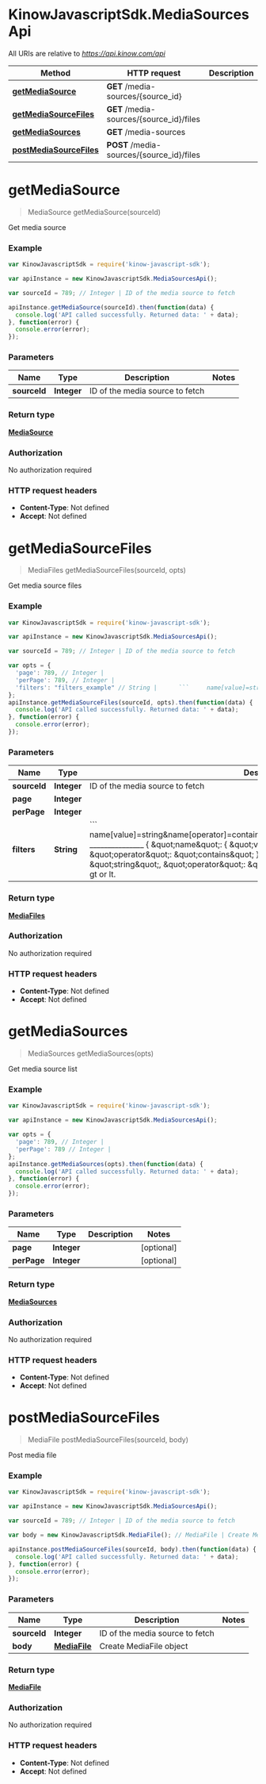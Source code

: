 # KinowJavascriptSdk.MediaSourcesApi

All URIs are relative to *https://api.kinow.com/api*

Method | HTTP request | Description
------------- | ------------- | -------------
[**getMediaSource**](MediaSourcesApi.md#getMediaSource) | **GET** /media-sources/{source_id} | 
[**getMediaSourceFiles**](MediaSourcesApi.md#getMediaSourceFiles) | **GET** /media-sources/{source_id}/files | 
[**getMediaSources**](MediaSourcesApi.md#getMediaSources) | **GET** /media-sources | 
[**postMediaSourceFiles**](MediaSourcesApi.md#postMediaSourceFiles) | **POST** /media-sources/{source_id}/files | 


<a name="getMediaSource"></a>
# **getMediaSource**
> MediaSource getMediaSource(sourceId)



Get media source

### Example
```javascript
var KinowJavascriptSdk = require('kinow-javascript-sdk');

var apiInstance = new KinowJavascriptSdk.MediaSourcesApi();

var sourceId = 789; // Integer | ID of the media source to fetch

apiInstance.getMediaSource(sourceId).then(function(data) {
  console.log('API called successfully. Returned data: ' + data);
}, function(error) {
  console.error(error);
});

```

### Parameters

Name | Type | Description  | Notes
------------- | ------------- | ------------- | -------------
 **sourceId** | **Integer**| ID of the media source to fetch | 

### Return type

[**MediaSource**](MediaSource.md)

### Authorization

No authorization required

### HTTP request headers

 - **Content-Type**: Not defined
 - **Accept**: Not defined

<a name="getMediaSourceFiles"></a>
# **getMediaSourceFiles**
> MediaFiles getMediaSourceFiles(sourceId, opts)



Get media source files

### Example
```javascript
var KinowJavascriptSdk = require('kinow-javascript-sdk');

var apiInstance = new KinowJavascriptSdk.MediaSourcesApi();

var sourceId = 789; // Integer | ID of the media source to fetch

var opts = { 
  'page': 789, // Integer | 
  'perPage': 789, // Integer | 
  'filters': "filters_example" // String |      ```     name[value]=string&name[operator]=contains&date_add[value]=string&date_add[operator]=lt     _______________      {     \"name\": {     \"value\": \"string\",     \"operator\": \"contains\"     },     \"date_add\": {     \"value\": \"string\",     \"operator\": \"lt\"     }     } ```Operator can be strict, contains, gt or lt.
};
apiInstance.getMediaSourceFiles(sourceId, opts).then(function(data) {
  console.log('API called successfully. Returned data: ' + data);
}, function(error) {
  console.error(error);
});

```

### Parameters

Name | Type | Description  | Notes
------------- | ------------- | ------------- | -------------
 **sourceId** | **Integer**| ID of the media source to fetch | 
 **page** | **Integer**|  | [optional] 
 **perPage** | **Integer**|  | [optional] 
 **filters** | **String**|      &#x60;&#x60;&#x60;     name[value]&#x3D;string&amp;name[operator]&#x3D;contains&amp;date_add[value]&#x3D;string&amp;date_add[operator]&#x3D;lt     _______________      {     \&quot;name\&quot;: {     \&quot;value\&quot;: \&quot;string\&quot;,     \&quot;operator\&quot;: \&quot;contains\&quot;     },     \&quot;date_add\&quot;: {     \&quot;value\&quot;: \&quot;string\&quot;,     \&quot;operator\&quot;: \&quot;lt\&quot;     }     } &#x60;&#x60;&#x60;Operator can be strict, contains, gt or lt. | [optional] 

### Return type

[**MediaFiles**](MediaFiles.md)

### Authorization

No authorization required

### HTTP request headers

 - **Content-Type**: Not defined
 - **Accept**: Not defined

<a name="getMediaSources"></a>
# **getMediaSources**
> MediaSources getMediaSources(opts)



Get media source list

### Example
```javascript
var KinowJavascriptSdk = require('kinow-javascript-sdk');

var apiInstance = new KinowJavascriptSdk.MediaSourcesApi();

var opts = { 
  'page': 789, // Integer | 
  'perPage': 789 // Integer | 
};
apiInstance.getMediaSources(opts).then(function(data) {
  console.log('API called successfully. Returned data: ' + data);
}, function(error) {
  console.error(error);
});

```

### Parameters

Name | Type | Description  | Notes
------------- | ------------- | ------------- | -------------
 **page** | **Integer**|  | [optional] 
 **perPage** | **Integer**|  | [optional] 

### Return type

[**MediaSources**](MediaSources.md)

### Authorization

No authorization required

### HTTP request headers

 - **Content-Type**: Not defined
 - **Accept**: Not defined

<a name="postMediaSourceFiles"></a>
# **postMediaSourceFiles**
> MediaFile postMediaSourceFiles(sourceId, body)



Post media file

### Example
```javascript
var KinowJavascriptSdk = require('kinow-javascript-sdk');

var apiInstance = new KinowJavascriptSdk.MediaSourcesApi();

var sourceId = 789; // Integer | ID of the media source to fetch

var body = new KinowJavascriptSdk.MediaFile(); // MediaFile | Create MediaFile object

apiInstance.postMediaSourceFiles(sourceId, body).then(function(data) {
  console.log('API called successfully. Returned data: ' + data);
}, function(error) {
  console.error(error);
});

```

### Parameters

Name | Type | Description  | Notes
------------- | ------------- | ------------- | -------------
 **sourceId** | **Integer**| ID of the media source to fetch | 
 **body** | [**MediaFile**](MediaFile.md)| Create MediaFile object | 

### Return type

[**MediaFile**](MediaFile.md)

### Authorization

No authorization required

### HTTP request headers

 - **Content-Type**: Not defined
 - **Accept**: Not defined


